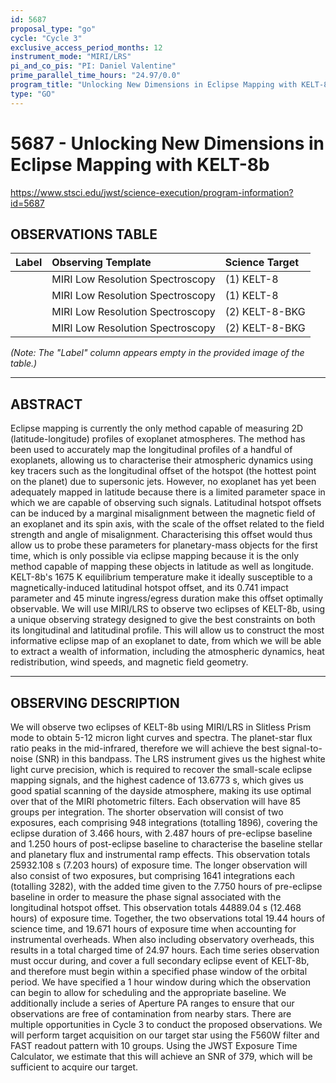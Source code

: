 ```yaml
---
id: 5687
proposal_type: "go"
cycle: "Cycle 3"
exclusive_access_period_months: 12
instrument_mode: "MIRI/LRS"
pi_and_co_pis: "PI: Daniel Valentine"
prime_parallel_time_hours: "24.97/0.0"
program_title: "Unlocking New Dimensions in Eclipse Mapping with KELT-8b"
type: "GO"
---
```

# 5687 - Unlocking New Dimensions in Eclipse Mapping with KELT-8b
https://www.stsci.edu/jwst/science-execution/program-information?id=5687
## OBSERVATIONS TABLE
| Label | Observing Template               | Science Target   |
| :---- | :------------------------------- | :--------------- |
|       | MIRI Low Resolution Spectroscopy | (1) KELT-8       |
|       | MIRI Low Resolution Spectroscopy | (1) KELT-8       |
|       | MIRI Low Resolution Spectroscopy | (2) KELT-8-BKG   |
|       | MIRI Low Resolution Spectroscopy | (2) KELT-8-BKG   |

*(Note: The "Label" column appears empty in the provided image of the table.)*

---

## ABSTRACT

Eclipse mapping is currently the only method capable of measuring 2D (latitude-longitude) profiles of exoplanet atmospheres. The method has been used to accurately map the longitudinal profiles of a handful of exoplanets, allowing us to characterise their atmospheric dynamics using key tracers such as the longitudinal offset of the hotspot (the hottest point on the planet) due to supersonic jets. However, no exoplanet has yet been adequately mapped in latitude because there is a limited parameter space in which we are capable of observing such signals. Latitudinal hotspot offsets can be induced by a marginal misalignment between the magnetic field of an exoplanet and its spin axis, with the scale of the offset related to the field strength and angle of misalignment. Characterising this offset would thus allow us to probe these parameters for planetary-mass objects for the first time, which is only possible via eclipse mapping because it is the only method capable of mapping these objects in latitude as well as longitude.
KELT-8b's 1675 K equilibrium temperature make it ideally susceptible to a magnetically-induced latitudinal hotspot offset, and its 0.741 impact parameter and 45 minute ingress/egress duration make this offset optimally observable. We will use MIRI/LRS to observe two eclipses of KELT-8b, using a unique observing strategy designed to give the best constraints on both its longitudinal and latitudinal profile. This will allow us to construct the most informative eclipse map of an exoplanet to date, from which we will be able to extract a wealth of information, including the atmospheric dynamics, heat redistribution, wind speeds, and magnetic field geometry.

---

## OBSERVING DESCRIPTION

We will observe two eclipses of KELT-8b using MIRI/LRS in Slitless Prism mode to obtain 5-12 micron light curves and spectra. The planet-star flux ratio peaks in the mid-infrared, therefore we will achieve the best signal-to-noise (SNR) in this bandpass. The LRS instrument gives us the highest white light curve precision, which is required to recover the small-scale eclipse mapping signals, and the highest cadence of 13.6773 s, which gives us good spatial scanning of the dayside atmosphere, making its use optimal over that of the MIRI photometric filters.
Each observation will have 85 groups per integration. The shorter observation will consist of two exposures, each comprising 948 integrations (totalling 1896), covering the eclipse duration of 3.466 hours, with 2.487 hours of pre-eclipse baseline and 1.250 hours of post-eclipse baseline to characterise the baseline stellar and planetary flux and instrumental ramp effects. This observation totals 25932.108 s (7.203 hours) of exposure time. The longer observation will also consist of two exposures, but comprising 1641 integrations each (totalling 3282), with the added time given to the 7.750 hours of pre-eclipse baseline in order to measure the phase signal associated with the longitudinal hotspot offset. This observation totals 44889.04 s (12.468 hours) of exposure time. Together, the two observations total 19.44 hours of science time, and 19.671 hours of exposure time when accounting for instrumental overheads. When also including observatory overheads, this results in a total charged time of 24.97 hours.
Each time series observation must occur during, and cover a full secondary eclipse event of KELT-8b, and therefore must begin within a specified phase window of the orbital period. We have specified a 1 hour window during which the observation can begin to allow for scheduling and the appropriate baseline. We additionally include a series of Aperture PA ranges to ensure that our observations are free of contamination from nearby stars. There are multiple opportunities in Cycle 3 to conduct the proposed observations.
We will perform target acquisition on our target star using the F560W filter and FAST readout pattern with 10 groups. Using the JWST Exposure Time Calculator, we estimate that this will achieve an SNR of 379, which will be sufficient to acquire our target.